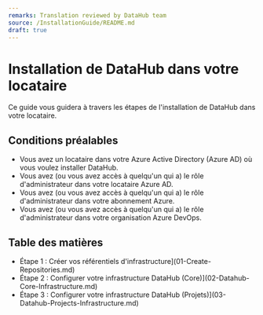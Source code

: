 ```yaml
---
remarks: Translation reviewed by DataHub team
source: /InstallationGuide/README.md
draft: true
---
```


# Installation de DataHub dans votre locataire

Ce guide vous guidera à travers les étapes de l'installation de DataHub dans votre locataire.

## Conditions préalables

- Vous avez un locataire dans votre Azure Active Directory (Azure AD) où vous voulez installer DataHub.
- Vous avez (ou vous avez accès à quelqu'un qui a) le rôle d'administrateur dans votre locataire Azure AD.
- Vous avez (ou vous avez accès à quelqu'un qui a) le rôle d'administrateur dans votre abonnement Azure.
- Vous avez (ou vous avez accès à quelqu'un qui a) le rôle d'administrateur dans votre organisation Azure DevOps.

## Table des matières

- Étape 1 : Créer vos référentiels d'infrastructure](01-Create-Repositories.md)
- Étape 2 : Configurer votre infrastructure DataHub (Core)](02-Datahub-Core-Infrastructure.md)
- Étape 3 : Configurer votre infrastructure DataHub (Projets)](03-Datahub-Projects-Infrastructure.md)
